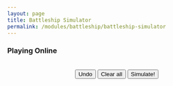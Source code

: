 ```yaml
---
layout: page
title: Battleship Simulator
permalink: /modules/battleship/battleship-simulator
---
```




### Playing Online


<head>
<meta charset='utf-8'>
<link rel="stylesheet" href="battle-simulator.css">
</head>


<body>


<center>
<div id="firing-order">
</div>
</center>

<br/>
<center>
<button id='undo' class="button-85" role="button">Undo</button>
<button id='clear' class="button-85" role="button">Clear all</button>
<button id='simulate' class="button-85" role="button">Simulate!</button>
</center>

<br/>
<center>
<div id="battleship-fleet">
</div>
</center>

<center>
<p id="statistics">
</p>
</center>




<script src='battle-simulator.js'></script>
</body>


